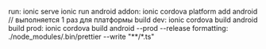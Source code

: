 run: ionic serve
     ionic run android
addon: ionic cordova platform add android // выполняется 1 раз для платформы
build dev: ionic cordova build android
build prod: ionic cordova build android --prod --release
formatting: ./node_modules/.bin/prettier --write "**/*.ts"
